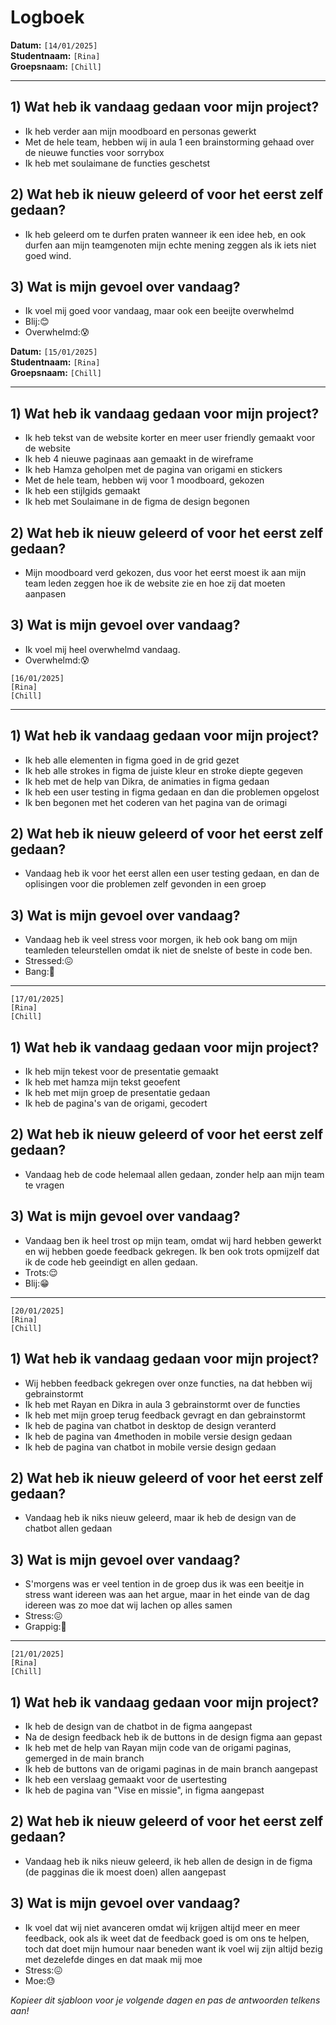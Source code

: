 # Logboek

**Datum:** `[14/01/2025]`  
**Studentnaam:** `[Rina]`  
**Groepsnaam:** `[Chill]`

---

## 1) Wat heb ik vandaag gedaan voor mijn project?

- Ik heb verder aan mijn moodboard en personas gewerkt
- Met de hele team, hebben wij in aula 1 een brainstorming gehaad over de nieuwe functies voor sorrybox
- Ik heb met soulaimane de functies geschetst



## 2) Wat heb ik nieuw geleerd of voor het eerst zelf gedaan?

- Ik heb geleerd om te durfen praten wanneer ik een idee heb, en ook durfen aan mijn teamgenoten mijn echte mening zeggen als ik iets niet goed wind.



## 3) Wat is mijn gevoel over vandaag?

- Ik voel mij goed voor vandaag, maar ook een beeijte overwhelmd
- Blij:😊
- Overwhelmd:😰


**Datum:** `[15/01/2025]`  
**Studentnaam:** `[Rina]`  
**Groepsnaam:** `[Chill]`

---

## 1) Wat heb ik vandaag gedaan voor mijn project?

- Ik heb tekst van de website korter en meer user friendly gemaakt voor de website
- Ik heb 4 nieuwe paginaas aan gemaakt in de wireframe
- Ik heb Hamza geholpen met de pagina van origami en stickers
- Met de hele team, hebben wij voor 1 moodboard, gekozen 
- Ik heb een stijlgids gemaakt
- Ik heb met Soulaimane in de figma de design begonen


## 2) Wat heb ik nieuw geleerd of voor het eerst zelf gedaan?

- Mijn moodboard verd gekozen, dus voor het eerst moest ik aan mijn team leden zeggen hoe ik de website zie en hoe zij dat moeten aanpasen


## 3) Wat is mijn gevoel over vandaag?

- Ik voel mij heel overwhelmd vandaag.
- Overwhelmd:😰

`[16/01/2025]`  
`[Rina]`  
`[Chill]`

---

## 1) Wat heb ik vandaag gedaan voor mijn project?

- Ik heb alle elementen in figma goed in de grid gezet
- Ik heb alle strokes in figma de juiste kleur en stroke diepte gegeven
- Ik heb met de help van Dikra, de animaties in figma gedaan
- Ik heb een user testing in figma gedaan en dan die problemen opgelost
- Ik ben begonen met het coderen van het pagina van de orimagi


## 2) Wat heb ik nieuw geleerd of voor het eerst zelf gedaan?

- Vandaag heb ik voor het eerst allen een user testing gedaan, en dan de oplisingen voor die problemen zelf gevonden in een groep


## 3) Wat is mijn gevoel over vandaag?

- Vandaag heb ik veel stress voor morgen, ik heb ook bang om mijn teamleden teleurstellen omdat ik niet de snelste of beste in code ben.
- Stressed:😖
- Bang:🙁

---
`[17/01/2025]`  
`[Rina]`  
`[Chill]`


## 1) Wat heb ik vandaag gedaan voor mijn project?

- Ik heb mijn tekest voor de presentatie gemaakt
- Ik heb met hamza mijn tekst geoefent
- Ik heb met mijn groep de presentatie gedaan
- Ik heb de pagina's van de origami, gecodert


## 2) Wat heb ik nieuw geleerd of voor het eerst zelf gedaan?

- Vandaag heb de code helemaal allen gedaan, zonder help aan mijn team te vragen


## 3) Wat is mijn gevoel over vandaag?

- Vandaag ben ik heel trost op mijn team, omdat wij hard hebben gewerkt en wij hebben goede feedback gekregen.
Ik ben ook trots opmijzelf dat ik de code heb geeindigt en allen gedaan.
- Trots:😌
- Blij:😁

---
`[20/01/2025]`  
`[Rina]`  
`[Chill]`


## 1) Wat heb ik vandaag gedaan voor mijn project?

- Wij hebben feedback gekregen over onze functies, na dat hebben wij gebrainstormt
- Ik heb met Rayan en Dikra in aula 3 gebrainstormt over de functies
- Ik heb met mijn groep terug feedback gevragt en dan gebrainstormt
- Ik heb de pagina van chatbot in desktop de design veranterd
- Ik heb de pagina van 4methoden in mobile versie design gedaan
- Ik heb de pagina van chatbot in mobile versie design gedaan



## 2) Wat heb ik nieuw geleerd of voor het eerst zelf gedaan?

- Vandaag heb ik niks nieuw geleerd, maar ik heb de design van de chatbot allen gedaan


## 3) Wat is mijn gevoel over vandaag?

- S'morgens was er veel tention in de groep dus ik was een beeitje in stress want idereen was aan het argue, 
maar in het einde van de dag idereen was zo moe dat wij lachen op alles samen  
- Stress:😖
- Grappig:🤣

---
`[21/01/2025]`  
`[Rina]`  
`[Chill]`


## 1) Wat heb ik vandaag gedaan voor mijn project?

- Ik heb de design van de chatbot in de figma aangepast
- Na de design feedback heb ik de buttons in de design figma aan gepast
- Ik heb met de help van Rayan mijn code van de origami paginas, gemerged in de main branch
- Ik heb de buttons van de origami paginas in de main branch aangepast
- Ik heb een verslaag gemaakt voor de usertesting
- Ik heb de pagina van "Vise en missie", in figma aangepast



## 2) Wat heb ik nieuw geleerd of voor het eerst zelf gedaan?

- Vandaag heb ik niks nieuw geleerd, ik heb allen de design in de figma (de pagginas die ik moest doen)
allen aangepast


## 3) Wat is mijn gevoel over vandaag?
- Ik voel dat wij niet avanceren omdat wij krijgen altijd meer en meer feedback, ook als ik weet 
dat de feedback goed is om ons te helpen, toch dat doet mijn humour naar beneden want ik voel wij zijn altijd
bezig met dezelefde dinges en dat maak mij moe
- Stress:😖
- Moe:😓


*Kopieer dit sjabloon voor je volgende dagen en pas de antwoorden telkens aan!*
